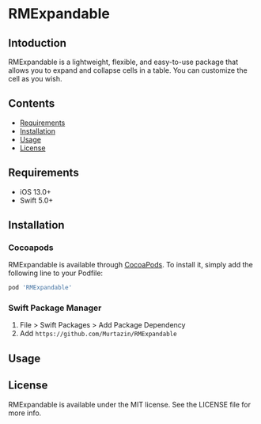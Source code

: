 # RMExpandable

## Intoduction

RMExpandable is a lightweight, flexible, and easy-to-use package that allows you to expand and collapse cells in a table. You can customize the cell as you wish.

## Contents

- [Requirements](#requirements)
- [Installation](#installation)
- [Usage](#usage)
- [License](#license)

## Requirements

- iOS 13.0+
- Swift 5.0+

## Installation

### Cocoapods

RMExpandable is available through [CocoaPods](https://cocoapods.org). To install
it, simply add the following line to your Podfile:

```ruby
pod 'RMExpandable'
```

### Swift Package Manager

1. File > Swift Packages > Add Package Dependency
2. Add `https://github.com/Murtazin/RMExpandable`

## Usage

## License

RMExpandable is available under the MIT license. See the LICENSE file for more info.
